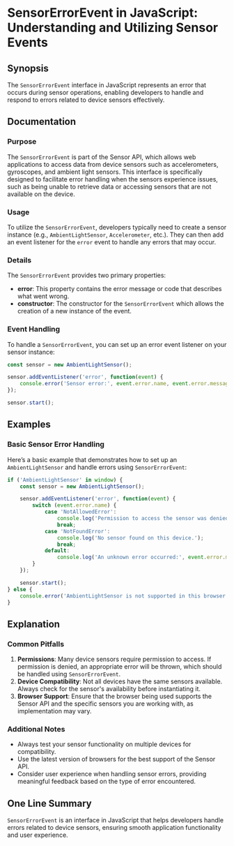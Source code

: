 <!--
Meta Description: # SensorErrorEvent in JavaScript: Understanding and Utilizing Sensor Events ## Synopsis The `SensorErrorEvent` interface in JavaScript represents an e...
Meta Keywords: sensor, error, event, sensorerrorevent, sensors
-->

# SensorErrorEvent in JavaScript: Understanding and Utilizing Sensor Events

## Synopsis
The `SensorErrorEvent` interface in JavaScript represents an error that occurs during sensor operations, enabling developers to handle and respond to errors related to device sensors effectively.

## Documentation
### Purpose
The `SensorErrorEvent` is part of the Sensor API, which allows web applications to access data from device sensors such as accelerometers, gyroscopes, and ambient light sensors. This interface is specifically designed to facilitate error handling when the sensors experience issues, such as being unable to retrieve data or accessing sensors that are not available on the device.

### Usage
To utilize the `SensorErrorEvent`, developers typically need to create a sensor instance (e.g., `AmbientLightSensor`, `Accelerometer`, etc.). They can then add an event listener for the `error` event to handle any errors that may occur.

### Details
The `SensorErrorEvent` provides two primary properties:

- **error**: This property contains the error message or code that describes what went wrong.
- **constructor**: The constructor for the `SensorErrorEvent` which allows the creation of a new instance of the event.

### Event Handling
To handle a `SensorErrorEvent`, you can set up an error event listener on your sensor instance:

```javascript
const sensor = new AmbientLightSensor();

sensor.addEventListener('error', function(event) {
    console.error('Sensor error:', event.error.name, event.error.message);
});

sensor.start();
```

## Examples
### Basic Sensor Error Handling
Here’s a basic example that demonstrates how to set up an `AmbientLightSensor` and handle errors using `SensorErrorEvent`:

```javascript
if ('AmbientLightSensor' in window) {
    const sensor = new AmbientLightSensor();

    sensor.addEventListener('error', function(event) {
        switch (event.error.name) {
            case 'NotAllowedError':
                console.log('Permission to access the sensor was denied.');
                break;
            case 'NotFoundError':
                console.log('No sensor found on this device.');
                break;
            default:
                console.log('An unknown error occurred:', event.error.message);
        }
    });

    sensor.start();
} else {
    console.error('AmbientLightSensor is not supported in this browser.');
}
```

## Explanation
### Common Pitfalls
1. **Permissions**: Many device sensors require permission to access. If permission is denied, an appropriate error will be thrown, which should be handled using `SensorErrorEvent`.
2. **Device Compatibility**: Not all devices have the same sensors available. Always check for the sensor's availability before instantiating it.
3. **Browser Support**: Ensure that the browser being used supports the Sensor API and the specific sensors you are working with, as implementation may vary.

### Additional Notes
- Always test your sensor functionality on multiple devices for compatibility.
- Use the latest version of browsers for the best support of the Sensor API.
- Consider user experience when handling sensor errors, providing meaningful feedback based on the type of error encountered.

## One Line Summary
`SensorErrorEvent` is an interface in JavaScript that helps developers handle errors related to device sensors, ensuring smooth application functionality and user experience.